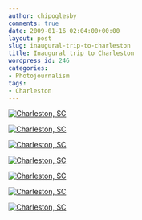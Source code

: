 ```yaml
---
author: chipoglesby
comments: true
date: 2009-01-16 02:04:00+00:00
layout: post
slug: inaugural-trip-to-charleston
title: Inaugural trip to Charleston
wordpress_id: 246
categories:
- Photojournalism
tags:
- Charleston
---
```


[![Charleston, SC](http://farm4.static.flickr.com/3511/3224015857_002512ec4c.jpg)](http://www.flickr.com/photos/chipoglesby/3224015857/)

[![Charleston, SC](http://farm4.static.flickr.com/3488/3224015899_5612866796.jpg)](http://www.flickr.com/photos/chipoglesby/3224015899/)

[![Charleston, SC](http://farm4.static.flickr.com/3327/3224873124_b805f44a6f.jpg)](http://www.flickr.com/photos/chipoglesby/3224873124/)

[![Charleston, SC](http://farm4.static.flickr.com/3323/3224873212_459f5cba51.jpg)](http://www.flickr.com/photos/chipoglesby/3224873212/)

[![Charleston, SC](http://farm4.static.flickr.com/3112/3224873322_06446b7cf4.jpg)](http://www.flickr.com/photos/chipoglesby/3224873322/)

[![Charleston, SC](http://farm4.static.flickr.com/3535/3224873356_7f28408735.jpg)](http://www.flickr.com/photos/chipoglesby/3224873356/)

[![Charleston, SC](http://farm4.static.flickr.com/3535/3224873402_edf2978d6b.jpg)](http://www.flickr.com/photos/chipoglesby/3224873402/)
